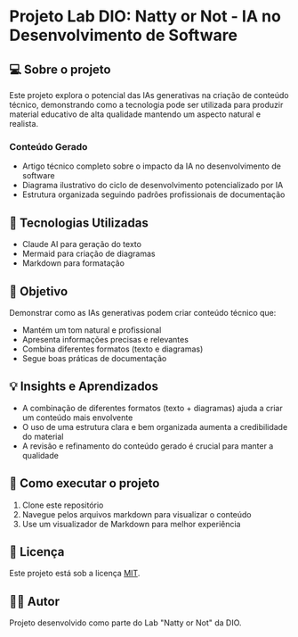 # Projeto Lab DIO: Natty or Not - IA no Desenvolvimento de Software

## 💻 Sobre o projeto
Este projeto explora o potencial das IAs generativas na criação de conteúdo técnico, demonstrando como a tecnologia pode ser utilizada para produzir material educativo de alta qualidade mantendo um aspecto natural e realista.

### Conteúdo Gerado
- Artigo técnico completo sobre o impacto da IA no desenvolvimento de software
- Diagrama ilustrativo do ciclo de desenvolvimento potencializado por IA
- Estrutura organizada seguindo padrões profissionais de documentação

## 🤖 Tecnologias Utilizadas
- Claude AI para geração do texto
- Mermaid para criação de diagramas
- Markdown para formatação

## 🎯 Objetivo
Demonstrar como as IAs generativas podem criar conteúdo técnico que:
- Mantém um tom natural e profissional
- Apresenta informações precisas e relevantes
- Combina diferentes formatos (texto e diagramas)
- Segue boas práticas de documentação

## 💡 Insights e Aprendizados
- A combinação de diferentes formatos (texto + diagramas) ajuda a criar um conteúdo mais envolvente
- O uso de uma estrutura clara e bem organizada aumenta a credibilidade do material
- A revisão e refinamento do conteúdo gerado é crucial para manter a qualidade

## 🚀 Como executar o projeto
1. Clone este repositório
2. Navegue pelos arquivos markdown para visualizar o conteúdo
3. Use um visualizador de Markdown para melhor experiência

## 📝 Licença
Este projeto está sob a licença [MIT](./LICENSE).

## 👨‍💻 Autor
Projeto desenvolvido como parte do Lab "Natty or Not" da DIO.

